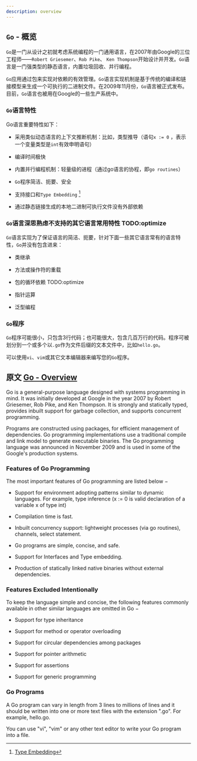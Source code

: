 ```yaml
---
description: overview
---
```


## `Go` - 概览

`Go`是一门从设计之初就考虑系统编程的一门通用语言，在2007年由Google的三位工程师——`Robert Griesemer`、`Rob Pike`、 `Ken Thompson`开始设计并开发。`Go`语言是一门强类型的静态语言，内置垃圾回收、并行编程。

`Go`应用通过包来实现对依赖的有效管理。`Go`语言实现机制是基于传统的编译和链接模型来生成一个可执行的二进制文件。在2009年11月份，`Go`语言被正式发布。目前，`Go`语言也被用在Google的一些生产系统中。

### `Go`语言特性

Go语言重要特性如下：

- 采用类似动态语言的上下文推断机制：比如，类型推导（语句`x := 0` ，表示一个变量类型是`int`有效申明语句）

- 编译时间极快

- 内置并行编程机制：轻量级的进程（通过go语言的协程，即`go routines`）

- `Go`程序简洁、扼要、安全

- 支持接口和`Type Embedding` [^1]

- 通过静态链接生成的本地二进制可执行文件没有外部依赖

### `Go`语言深思熟虑不支持的其它语言常用特性 TODO:optimize

`Go`语言实现为了保证语言的简洁、扼要，针对下面一些其它语言常有的语言特性，`Go`并没有包含进来：

- 类继承

- 方法或操作符的重载

- 包的循环依赖 TODO:optimize

- 指针运算

- 泛型编程

### `Go`程序

`Go`程序可能很小，只包含3行代码；也可能很大，包含几百万行的代码。程序可被划分到一个或多个以`.go`作为文件后缀的文本文件中，比如`hello.go`。

可以使用`vi`、`vim`或其它文本编辑器来编写您的`Go`程序。


## 原文 [Go - Overview](https://www.tutorialspoint.com/go/go_overview.htm) 


Go is a general-purpose language designed with systems programming in mind. It was initially developed at Google in the year 2007 by Robert Griesemer, Rob Pike, and Ken Thompson. It is strongly and statically typed, provides inbuilt support for garbage collection, and supports concurrent programming.

Programs are constructed using packages, for efficient management of dependencies. Go programming implementations use a traditional compile and link model to generate executable binaries. The Go programming language was announced in November 2009 and is used in some of the Google's production systems.

### Features of Go Programming

The most important features of Go programming are listed below −

- Support for environment adopting patterns similar to dynamic languages. For example, type inference (x := 0 is valid declaration of a variable x of type int)

- Compilation time is fast.

- Inbuilt concurrency support: lightweight processes (via go routines), channels, select statement.

- Go programs are simple, concise, and safe.

- Support for Interfaces and Type embedding.

- Production of statically linked native binaries without external dependencies.

### Features Excluded Intentionally

To keep the language simple and concise, the following features commonly available in other similar languages are omitted in Go −

- Support for type inheritance

- Support for method or operator overloading

- Support for circular dependencies among packages

- Support for pointer arithmetic

- Support for assertions

- Support for generic programming

### Go Programs

A Go program can vary in length from 3 lines to millions of lines and it should be written into one or more text files with the extension ".go". For example, hello.go.

You can use "vi", "vim" or any other text editor to write your Go program into a file.


[^1]: [Type Embedding](https://go101.org/article/type-embedding.html)